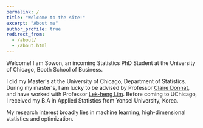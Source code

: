 ```yaml
---
permalink: /
title: "Welcome to the site!"
excerpt: "About me"
author_profile: true
redirect_from: 
  - /about/
  - /about.html
---
```


Welcome! I am Sowon, an incoming Statistics PhD Student at the University of Chicago, Booth School of Business. 

I did my Master's at the University of Chicago, Department of Statistics. During my master's, I am lucky to be advised by Professor [Claire Donnat](https://donnate.github.io/), and have worked with Professor [Lek-heng Lim](https://www.stat.uchicago.edu/~lekheng/). Before coming to UChicago, I received my B.A in Applied Statistics from Yonsei University, Korea.

My research interest broadly lies in machine learning, high-dimensional statistics and optimization.
